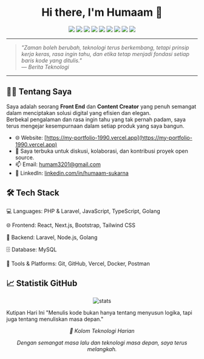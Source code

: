 <h1 align="center">Hi there, I'm Humaam 👋</h1>

<p align="center">
  <img src="https://img.shields.io/badge/Code-PHP-informational?style=flat&logo=php&color=777BB4" />
  <img src="https://img.shields.io/badge/Framework-Laravel-red?style=flat&logo=laravel" />
  <img src="https://img.shields.io/badge/Frontend-React-blue?style=flat&logo=react" />
  <img src="https://img.shields.io/badge/Style-TailwindCSS-38B2AC?style=flat&logo=tailwind-css" />
  <img src="https://img.shields.io/badge/Next.js-black?style=flat&logo=next.js" />
  <img src="https://img.shields.io/badge/JS-JavaScript-yellow?style=flat&logo=javascript" />
  <img src="https://img.shields.io/badge/Node.js-339933?style=flat&logo=node.js" />
  <img src="https://img.shields.io/badge/Golang-00ADD8?style=flat&logo=go" />
  <img src="https://img.shields.io/badge/TS-TypeScript-3178C6?style=flat&logo=typescript" />
</p>

---

> _"Zaman boleh berubah, teknologi terus berkembang, tetapi prinsip kerja keras, rasa ingin tahu, dan etika tetap menjadi fondasi setiap baris kode yang ditulis."_  
> —  _Berita Teknologi_

---

## 👨‍💻 Tentang Saya
Saya adalah seorang **Front End** dan **Content Creator** yang penuh semangat dalam menciptakan solusi digital yang efisien dan elegan.  
Berbekal pengalaman dan rasa ingin tahu yang tak pernah padam, saya terus mengejar kesempurnaan dalam setiap produk yang saya bangun.

- 🌐 Website: [https://my-portfolio-1990.vercel.app](https://my-portfolio-1990.vercel.app)
- 💬 Saya terbuka untuk diskusi, kolaborasi, dan kontribusi proyek open source.
- 📫 Email: humam3201@gmail.com
- 💼 LinkedIn: [linkedin.com/in/humaam-sukarna](https://linkedin.com/in/humaam-sukarna)

## 🛠️ Tech Stack

💻 Languages:
PHP & Laravel, JavaScript, TypeScript, Golang

🌐 Frontend:
React, Next.js, Bootstrap, Tailwind CSS

🧰 Backend:
Laravel, Node.js, Golang

🗄️ Database:
MySQL

🔧 Tools & Platforms:
Git, GitHub, Vercel, Docker, Postman

## 📈 Statistik GitHub
<p align="center"> <img src="https://github-readme-stats.vercel.app/api?username=humm-ic&show_icons=true&theme=radical" alt="stats" /> <br/> </p>
Kutipan Hari Ini
"Menulis kode bukan hanya tentang menyusun logika, tapi juga tentang menuliskan masa depan."

<p align="center"> <em>📰 Kolom Teknologi Harian</em> </p>
<p align="center"> <em>Dengan semangat masa lalu dan teknologi masa depan, saya terus melangkah.</em> </p> 
